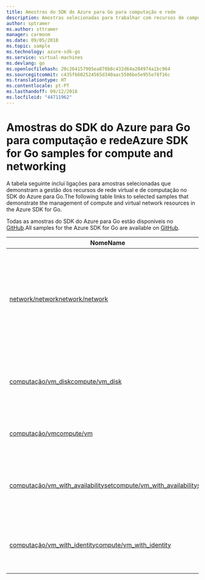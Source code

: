 ```yaml
---
title: Amostras do SDK do Azure para Go para computação e rede
description: Amostras selecionadas para trabalhar com recursos de computação, como VMs e redes virtuais, a partir do SDK do Azure para Go.
author: sptramer
ms.author: sttramer
manager: carmonm
ms.date: 09/05/2018
ms.topic: sample
ms.technology: azure-sdk-go
ms.service: virtual-machines
ms.devlang: go
ms.openlocfilehash: 20c264157905ea870b8c432d64a204974a1bc964
ms.sourcegitcommit: c435f6602524565d340aac5506be5e955e78f16c
ms.translationtype: HT
ms.contentlocale: pt-PT
ms.lasthandoff: 09/12/2018
ms.locfileid: "44711962"
---
```

# <a name="azure-sdk-for-go-samples-for-compute-and-networking"></a><span data-ttu-id="a0d19-103">Amostras do SDK do Azure para Go para computação e rede</span><span class="sxs-lookup"><span data-stu-id="a0d19-103">Azure SDK for Go samples for compute and networking</span></span>

<span data-ttu-id="a0d19-104">A tabela seguinte inclui ligações para amostras selecionadas que demonstram a gestão dos recursos de rede virtual e de computação no SDK do Azure para Go.</span><span class="sxs-lookup"><span data-stu-id="a0d19-104">The following table links to selected samples that demonstrate the management of compute and virtual network resources in the Azure SDK for Go.</span></span>

<span data-ttu-id="a0d19-105">Todas as amostras do SDK do Azure para Go estão disponíveis no [GitHub](https://github.com/Azure-Samples/azure-sdk-for-go-samples).</span><span class="sxs-lookup"><span data-stu-id="a0d19-105">All samples for the Azure SDK for Go are available on [GitHub](https://github.com/Azure-Samples/azure-sdk-for-go-samples).</span></span>

| <span data-ttu-id="a0d19-106">Nome</span><span class="sxs-lookup"><span data-stu-id="a0d19-106">Name</span></span> | <span data-ttu-id="a0d19-107">Descrição</span><span class="sxs-lookup"><span data-stu-id="a0d19-107">Description</span></span> |
|------|-------------|
| [<span data-ttu-id="a0d19-108">network/network</span><span class="sxs-lookup"><span data-stu-id="a0d19-108">network/network</span></span>](https://github.com/Azure-Samples/azure-sdk-for-go-samples/blob/master/network/network.go) | <span data-ttu-id="a0d19-109">Crie, atualize, elimine e consulte recursos de rede, incluindo redes virtuais, sub-redes e grupos de segurança de rede.</span><span class="sxs-lookup"><span data-stu-id="a0d19-109">Create, update, delete, and query network resources including virtual networks, subnets, and network security groups.</span></span> |
| [<span data-ttu-id="a0d19-110">computação/vm_disk</span><span class="sxs-lookup"><span data-stu-id="a0d19-110">compute/vm_disk</span></span>](https://github.com/Azure-Samples/azure-sdk-for-go-samples/blob/master/compute/vm_disk.go) | <span data-ttu-id="a0d19-111">Criar, anexar, desanexar, atualizar e encriptar discos de dados para uma VM.</span><span class="sxs-lookup"><span data-stu-id="a0d19-111">Create, attach, detach, update, and encrypt data disks for a VM.</span></span> |
| [<span data-ttu-id="a0d19-112">computação/vm</span><span class="sxs-lookup"><span data-stu-id="a0d19-112">compute/vm</span></span>](https://github.com/Azure-Samples/azure-sdk-for-go-samples/blob/master/compute/vm.go) | <span data-ttu-id="a0d19-113">Criar, atualizar, desativar e gerir VMs.</span><span class="sxs-lookup"><span data-stu-id="a0d19-113">Create, update, deactivate, and manage VMs.</span></span> |
| [<span data-ttu-id="a0d19-114">computação/vm_with_availabilityset</span><span class="sxs-lookup"><span data-stu-id="a0d19-114">compute/vm_with_availabilityset</span></span>](https://github.com/Azure-Samples/azure-sdk-for-go-samples/blob/master/compute/vm_with_availabilityset.go) | <span data-ttu-id="a0d19-115">Criar conjuntos de disponibilidade e balanceadores de carga para as VMs.</span><span class="sxs-lookup"><span data-stu-id="a0d19-115">Create availability sets and load balancers for VMs.</span></span> |
| [<span data-ttu-id="a0d19-116">computação/vm_with_identity</span><span class="sxs-lookup"><span data-stu-id="a0d19-116">compute/vm_with_identity</span></span>](https://github.com/Azure-Samples/azure-sdk-for-go-samples/blob/master/compute/vm_with_identity.go) | <span data-ttu-id="a0d19-117">Criar e modificar identidades geridas para os recursos do Azure.</span><span class="sxs-lookup"><span data-stu-id="a0d19-117">Create and modify managed identities for Azure resources.</span></span> | 
